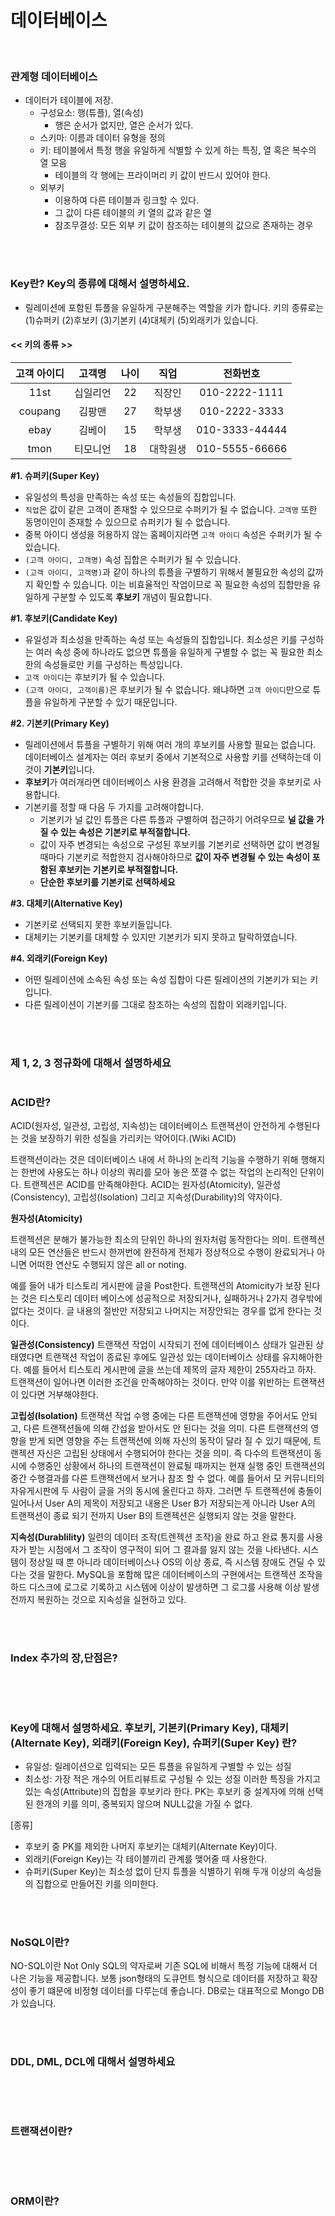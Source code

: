 # 데이터베이스

<br />

### 관계형 데이터베이스

- 데이터가 테이블에 저장.
	- 구성요소: 행(튜플), 열(속성)
		- 행은 순서가 없지만, 열은 순서가 있다. 
    - 스키마: 이름과 데이터 유형을 정의
	- 키: 테이블에서 특정 행을 유일하게 식별할 수 있게 하는 특징, 열 혹은 복수의 열 모음
		- 테이블의 각 행에는 프라이머리 키 값이 반드시 있어야 한다.
	- 외부키
		- 이용하여 다른 테이블과 링크할 수 있다.
		- 그 값이 다른 테이블의 키 열의 값과 같은 열
		- 참조무결성: 모든 외부 키 값이 참조하는 테이블의 값으로 존재하는 경우

<br />
<br />

### Key란? Key의 종류에 대해서 설명하세요.
+ 릴레이션에 포함된 튜플을 유일하게 구분해주는 역할을 키가 합니다. 키의 종류로는 (1)슈퍼키 (2)후보키 (3)기본키 (4)대체키 (5)외래키가 있습니다.
 
#### << 키의 종류 >>
| 고객 아이디 | 고객명 | 나이 | 직업 | 전화번호 | 
| :----------: | :---------: | :----------: | :----------: | :----------: |
|  11st  |  십일리언  |  22    |  직장인     | 010-2222-1111   |
|  coupang | 김팡맨  |   27    |  학부생   |  010-2222-3333  |
|  ebay   |  김베이  |   15    |  학부생      |  010-3333-44444  |
|  tmon |  티모니언   |  18    |  대학원생       | 010-5555-66666   |

**#1. 슈퍼키(Super Key)**
- 유일성의 특성을 만족하는 속성 또는 속성들의 집합입니다.  
- `직업`은 값이 같은 고객이 존재할 수 있으므로 수퍼키가 될 수 없습니다. `고객명` 또한 동명이인이 존재할 수 있으므로 슈퍼키가 될 수 없습니다. 
- 중복 아이디 생성을 허용하지 않는 홈페이지라면 `고객 아이디` 속성은 수퍼키가 될 수 있습니다.
- `(고객 아이디, 고객명)` 속성 집합은 수퍼키가 될 수 있습니다.
- `(고객 아이디, 고객명)`과 같이 하나의 튜플을 구별하기 위해서 불필요한 속성의 값까지 확인할 수 있습니다. 이는 비효율적인 작업이므로 꼭 필요한 속성의 집합만을 유일하게 구분할 수 있도록 **후보키** 개념이 필요합니다.

**#1. 후보키(Candidate Key)**
- 유일성과 최소성을 만족하는 속성 또는 속성들의 집합입니다. 최소성은 키를 구성하는 여러 속성 중에 하나라도 없으면 튜플을 유일하게 구별할 수 없는 꼭 필요한 최소한의 속성들로만 키를 구성하는 특성입니다. 
- `고객 아이디`는 후보키가 될 수 있습니다. 
- `(고객 아이디, 고객이름)`은 후보키가 될 수 없습니다. 왜냐하면 `고객 아이디`만으로 튜플을 유일하게 구분할 수 있기 때문입니다.
    
**#2. 기본키(Primary Key)**
- 릴레이션에서 튜플을 구별하기 위해 여러 개의 후보키를 사용할 필요는 없습니다. 데이터베이스 설계자는 여러 후보키 중에서 기본적으로 사용할 키를 선택하는데 이것이 **기본키**입니다.
- **후보키**가 여러개라면 데이터베이스 사용 환경을 고려해서 적합한 것을 후보키로 사용합니다. 
- 기본키를 정할 때 다음 두 가지를 고려해야합니다.
	+ 기본키가 널 값인 튜플은 다른 튜플과 구별하여 접근하기 어려우므로 **널 값을 가질 수 있는 속성은 기본키로 부적절합니다.**  
	+ 값이 자주 변경되는 속성으로 구성된 후보키를 기본키로 선택하면 값이 변경될 때마다 기본키로 적합한지 검사해야하므로 **값이 자주 변경될 수 있는 속성이 포함된 후보키는 기본키로 부적절합니다.**
	+ **단순한 후보키를 기본키로 선택하세요**

**#3. 대체키(Alternative Key)**
- 기본키로 선택되지 못한 후보키들입니다. 
- 대체키는 기본키를 대체할 수 있지만 기본키가 되지 못하고 탈락하였습니다.
    

**#4. 외래키(Foreign Key)**
- 어떤 릴레이션에 소속된 속성 또는 속성 집합이 다른 릴레이션의 기본키가 되는 키입니다. 
- 다른 릴레이션이 기본키를 그대로 참조하는 속성의 집합이 외래키입니다.

<br />
<br />


### 제 1, 2, 3 정규화에 대해서 설명하세요

```

```

### ACID란?

ACID(원자성, 일관성, 고립성, 지속성)는 데이터베이스 트랜잭션이 안전하게 수행된다는 것을 보장하기 위한 성질을 가리키는 약어이다.(Wiki ACID)

트랜잭션이라는 것은 데이터베이스 내에 서 하나의 논리적 기능을 수행하기 위해 행해지는 한번에 사용도는 하나 이상의 쿼리를 모아 놓은 쪼갤 수 없는 작업의 논리적인 단위이다. 트랜젝션은 ACID를 만족해야한다. ACID는 원자성(Atomicity), 일관성(Consistency), 고립성(Isolation) 그리고 지속성(Durability)의 약자이다. 

__원자성(Atomicity)__

트랜젝션은 분해가 불가능한 최소의 단위인 하나의 원자처럼 동작한다는 의미. 트랜젝션 내의 모든 연산들은 반드시 한꺼번에 완전하게 전체가 정상적으로 수행이 완료되거나 아니면 어떠한 연산도 수행되지 않은 all or noting.

예를 들어 내가 티스토리 게시판에 글을 Post한다. 트랜잭션의 Atomicity가 보장 된다는 것은 티스토리 데이터 베이스에 성공적으로 저장되거나, 실패하거나 2가지 경우밖에 없다는 것이다. 글 내용의 절반만 저장되고 나머지는 저장안되는 경우를 없게 한다는 것이다.  

__일관성(Consistency)__
트랜잭션 작업이 시작되기 전에 데이터베이스 상태가 일관된 상태였다면 트랜잭션 작업이 종료된 후에도 일관성 있는 데이터베이스 상태를 유지해아한다.
예를 들어서 티스토리 게시판에 글을 쓰는데 제목의 글자 제한이 255자라고 하자. 트랜잭션이 일어나면 이러한 조건을 만족해야하는 것이다. 만약 이를 위반하는 트랜잭션이 있다면 거부해야한다. 

__고립성(Isolation)__
트랜잭션 작업 수행 중에는 다른 트랜잭션에 영향을 주어서도 안되고, 다른 트랜잭션들에 의해 간섭을 받아서도 안 된다는 것을 의미. 다른 트랜잭션의 영향을 받게 되면 영향을 주는 트랜잭션에 의해 자신의 동작이 달라 질 수 있기 때문에, 트랜젝션 자신은 고립된 상태에서 수행되어야 한다는 것을 의미. 즉 다수의 트랜잭션이 동시에 수행중인 상황에서 하나의 트랜잭션이 완료될 때까지는 현재 실행 중인 트랜잭션의 중간 수행결과를 다른 트랜잭션에서 보거나 참조 할 수 없다.
예를 들어서 모 커뮤니티의 자유게시판에 두 사람이 글을 거의 동시에 올린다고 하자. 그러면 두 트랜젝션에 충돌이 일어나서 User A의 제목이 저장되고 내용은 User B가 저장되는게 아니라 User A의 트랜잭션이 종료 되기 전까지 User B의 트랜젝션은 실행되지 않는 것을 말한다.

__지속성(Durablility)__
일련의 데이터 조작(트렌젝션 조작)을 완료 하고 완료 통지를 사용자가 받는 시점에서 그 조작이 영구적이 되어 그 결과를 잃지 않는 것을 나타낸다. 시스템이 정상일 때 뿐 아니라 데이터베이스나 OS의 이상 종료, 즉 시스템 장애도 견딜 수 있다는 것을 말한다. MySQL을 포함해 많은 데이터베이스의 구현에서는 트랜젝션 조작을 하드 디스크에 로그로 기록하고 시스템에 이상이 발생하면 그 로그를 사용해 이상 발생 전까지 복원하는 것으로 지속성을 실현하고 있다. 

<br />
<br />

### Index 추가의 장,단점은?

```

```

<br />
<br />

### Key에 대해서 설명하세요. 후보키, 기본키(Primary Key), 대체키(Alternate Key), 외래키(Foreign Key), 슈퍼키(Super Key) 란?

- 유일성: 릴레이션으로 입력되는 모든 튜플을 유일하게 구별할 수 있는 성질
- 최소성: 가장 적은 개수의 어트리뷰트로 구성될 수 있는 성질
이러한 특징을 가지고 있는 속성(Attribute)의 집합을 후보키라 한다.
PK는 후보키 중 설계자에 의해 선택된 한개의 키를 의미, 중복되지 않으며 NULL값을 가질 수 없다.

[종류] 
- 후보키 중 PK를 제외한 나머지 후보키는 대체키(Alternate Key)이다.
- 외래키(Foreign Key)는 각 테이블끼리 관계를 맺어줄 때 사용한다.
- 슈퍼키(Super Key)는 최소성 없이 단지 튜플을 식별하기 위해 두개 이상의 속성들의 집합으로 만들어진 키를 의미한다.

<br />
<br />

### NoSQL이란?

NO-SQL이란 Not Only SQL의 약자로써 기존 SQL에 비해서 특정 기능에 대해서 더 나은 기능을 제공합니다. 보통 json형태의 도큐먼트 형식으로 데이터를 저장하고 확장성이 좋기 떄문에 비정형 데이터를 다루는데 좋습니다. DB로는 대표적으로 Mongo DB가 있습니다.

<br />
<br />

### DDL, DML, DCL에 대해서 설명하세요

```

```

<br />
<br />

### 트랜잭션이란?

```

```

<br />
<br />

### ORM이란?

```

```

<br />
<br />

